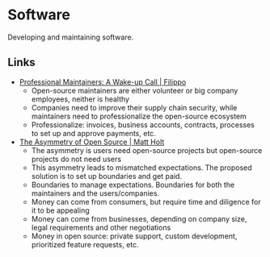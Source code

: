 # Software

Developing and maintaining software.

## Links

- [Professional Maintainers: A Wake-up Call | Filippo](https://words.filippo.io/professional-maintainers/)
  - Open-source maintainers are either volunteer or big company employees,
    neither is healthy
  - Companies need to improve their supply chain security, while maintainers
    need to professionalize the open-source ecosystem
  - Professionalize: invoices, business accounts, contracts, processes to set up
    and approve payments, etc.
- [The Asymmetry of Open Source | Matt Holt](https://matt.life/writing/the-asymmetry-of-open-source)
  - The asymmetry is users need open-source projects but open-source projects do
    not need users
  - This asymmetry leads to mismatched expectations. The proposed solution is to
    set up boundaries and get paid.
  - Boundaries to manage expectations. Boundaries for both the maintainers and
    the users/companies.
  - Money can come from consumers, but require time and diligence for it to be
    appealing
  - Money can come from businesses, depending on company size, legal
    requirements and other negotiations
  - Money in open source: private support, custom development, prioritized
    feature requests, etc.
